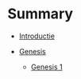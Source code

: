 # Summary

* [Introductie](README.md)

* [Genesis](Genesis/README.md)
    * [Genesis 1](Genesis/1/README.md)
